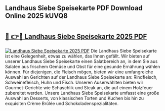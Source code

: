 ## Landhaus Siebe Speisekarte PDF Download Online 2025 kUVQ8

# <h2><a href="http://gcd3eet.nevu.top/?p=Landhaus+Siebe+Speisekarte">🔗 👉🔴 Landhaus Siebe Speisekarte 2025 PDF</a></h2>

[![Landhaus Siebe Speisekarte 2025 PDF](https://i.imgur.com/dBaPXMq.png)](http://gcd3eet.nevu.top/?p=Landhaus+Siebe+Speisekarte)
Die Landhaus Siebe Speisekarte ist eine Gelegenheit, etwas zu wählen, das Ihnen gefällt. Wir bieten auf unserer Landhaus Siebe Speisekarte einen Salatbereich an, in dem Sie aus Salaten aus frischem Gemüse und Obst für eine gesunde Ernährung wählen können. Für diejenigen, die Fleisch mögen, bieten wir eine umfangreiche Auswahl an Gerichten auf der Landhaus Siebe Speisekarte an: Rindfleisch, Schweinefleisch, Huhn und Fisch. Unseren Auserwählten bieten wir Gourmet-Gerichte wie Schaschlik und Steak an, die auf einem Holzfeuer zubereitet werden. Unsere Landhaus Siebe Speisekarte umfasst eine große Auswahl an Desserts, von klassischen Torten und Kuchen bis hin zu exquisiten Crème Brûlée und Schokoladenspezialitäten.
